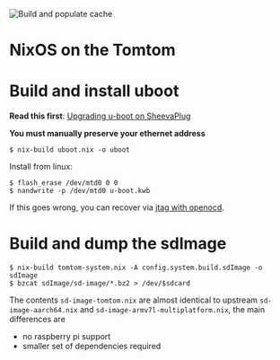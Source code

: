 <!-- Remove this if you don't use github actions -->
![Build and populate cache](https://github.com/bignaux/tomtom-nix/workflows/Build%20and%20populate%20cache/badge.svg)

# NixOS on the Tomtom

# Build and install uboot

**Read this first**: [Upgrading u-boot on
SheevaPlug](https://www.cyrius.com/debian/kirkwood/tomtom/uboot-upgrade/)

**You must manually preserve your ethernet address**

```
$ nix-build uboot.nix -o uboot
```

Install from linux:

```
$ flash_erase /dev/mtd0 0 0
$ nandwrite -p /dev/mtd0 u-boot.kwb
```

If this goes wrong, you can recover via [jtag with
openocd](https://newit.co.uk/forum/index.php?topic=2835.0).

# Build and dump the sdImage

```
$ nix-build tomtom-system.nix -A config.system.build.sdImage -o sdImage
$ bzcat sdImage/sd-image/*.bz2 > /dev/$sdcard
```

The contents `sd-image-tomtom.nix` are almost identical to
upstream `sd-image-aarch64.nix` and
`sd-image-armv7l-multiplatform.nix`, the main differences are
 - no raspberry pi support
 - smaller set of dependencies required
